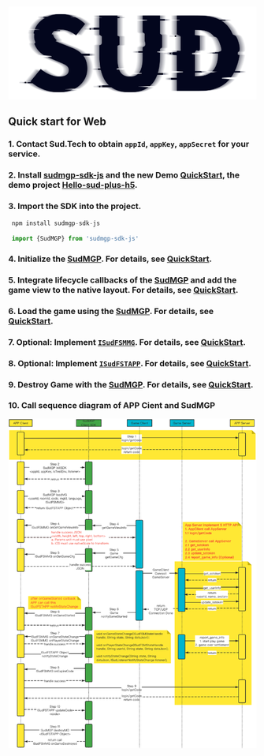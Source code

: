 #

![SUD](../Resource/logo.png)

## Quick start for Web

### 1. Contact Sud.Tech to obtain `appId`, `appKey`, `appSecret` for your service.

### 2. Install [sudmgp-sdk-js](https://www.npmjs.com/package/sudmgp-sdk-js) and the new Demo [QuickStart](https://github.com/SudTechnology/hello-sud-plus-h5/tree/master/QuickStart/react), the demo project [Hello-sud-plus-h5](https://hello-sud.sud.tech).

### 3. Import the SDK into the project.

 
 ```javascript
  npm install sudmgp-sdk-js
 ```

```javascript
 import {SudMGP} from 'sudmgp-sdk-js'
```


### 4. Initialize the [SudMGP](./API/SudMGP.md). For details, see [QuickStart](https://github.com/SudTechnology/hello-sud-plus-android/tree/master/project/QuickStart).

### 5. Integrate lifecycle callbacks of the [SudMGP](./API/SudMGP.md) and add the game view to the native layout. For details, see [QuickStart](https://github.com/SudTechnology/hello-sud-plus-android/tree/master/project/QuickStart).

### 6. Load the game using the [SudMGP](API/SudMGP.md). For details, see [QuickStart](https://github.com/SudTechnology/hello-sud-plus-android/tree/master/project/QuickStart).

### 7. Optional: Implement [`ISudFSMMG`](API/ISudFSMMG.md). For details, see [QuickStart](https://github.com/SudTechnology/hello-sud-plus-android/tree/master/project/QuickStart).

### 8. Optional: Implement [`ISudFSTAPP`](API/ISudFSTAPP.md). For details, see [QuickStart](https://github.com/SudTechnology/hello-sud-plus-android/tree/master/project/QuickStart).

### 9. Destroy Game with the [SudMGP](API/SudMGP.md). For details, see [QuickStart](https://github.com/SudTechnology/hello-sud-plus-android/tree/master/project/QuickStart).

### 10. Call sequence diagram of APP Cient and SudMGP

   ![api](../Resource/Client/sdk_api_sd.png)


